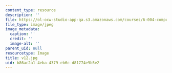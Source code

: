 ```yaml
---
content_type: resource
description: ''
file: https://ol-ocw-studio-app-qa.s3.amazonaws.com/courses/6-004-computation-structures-spring-2017/b86ac2a14eba4379eb6cd81774e9b5e2_v12.jpg
file_type: image/jpeg
image_metadata:
  caption: ''
  credit: ''
  image-alt: ''
parent_uid: null
resourcetype: Image
title: v12.jpg
uid: b86ac2a1-4eba-4379-eb6c-d81774e9b5e2
---
```

